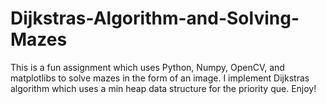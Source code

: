 # Dijkstras-Algorithm-and-Solving-Mazes

This is a fun assignment which uses Python, Numpy, OpenCV, and matplotlibs to solve mazes in the form of an image. 
I implement Dijkstras algorithm which uses a min heap data structure for the priority que. Enjoy!
